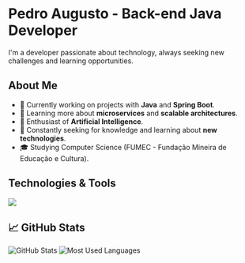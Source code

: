 # Pedro Augusto - Back-end Java Developer

I'm a developer passionate about technology, always seeking new challenges and learning opportunities.

## About Me

- 🔭 Currently working on projects with **Java** and **Spring Boot**.
- 🌱 Learning more about **microservices** and **scalable architectures**.
- 🤖 Enthusiast of **Artificial Intelligence**.
- 📘 Constantly seeking for knowledge and learning about **new technologies**.
- 🎓 Studying Computer Science (FUMEC - Fundação Mineira de Educação e Cultura).

## Technologies & Tools

  <a href="https://skillicons.dev">
    <img src="https://skillicons.dev/icons?i=java,spring,js,ts,angular,py,flask,docker,postgres,mysql,vscode" />
  </a>

## 📈 GitHub Stats

<p align="row">
  <img src="https://github-readme-stats.vercel.app/api?username=Airesp4&show_icons=true&theme=radical" alt="GitHub Stats">
  <img src="https://github-readme-stats.vercel.app/api/top-langs/?username=Airesp4&layout=compact&theme=radical" alt="Most Used Languages">
</p>



<!---
Airesp4/Airesp4 is a ✨ special ✨ repository because its `README.md` (this file) appears on your GitHub profile.
You can click the Preview link to take a look at your changes.
--->
